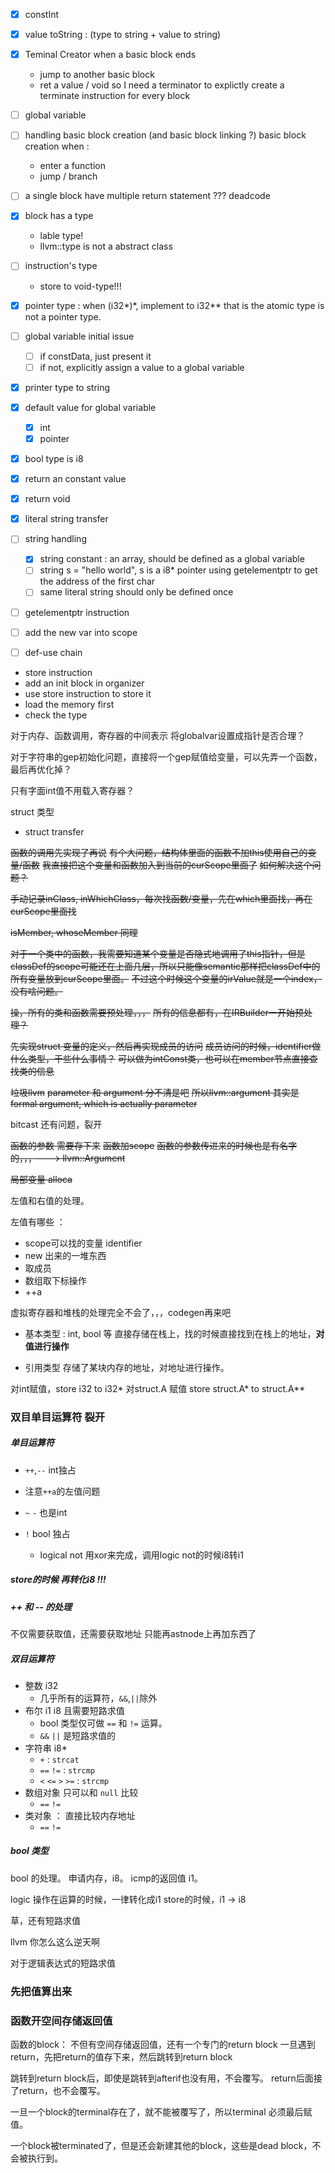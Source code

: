 - [x] constInt
- [x] value toString : (type to string + value to string)
- [x] Teminal Creator
    when a basic block ends
  - jump to another basic block
  - ret a value / void
    so I need a terminator to explictly create a terminate instruction for every block
 
- [ ] global variable
 
- [ ] handling basic block creation (and basic block linking ?) 
    basic block creation when :
  - enter a function
  - jump / branch
 
- [ ] a single block have multiple return statement ??? deadcode 
 
- [x] block has a type 
  - lable type!
  - llvm::type is not a abstract class
 
- [ ] instruction's type
  - store to void-type!!!

- [x] pointer type : when (i32*)*, implement to i32**
    that is the atomic type is not a pointer type.

- [ ] global variable initial issue
    - [ ] if constData, just present it
    - [ ] if not, explicitly assign a value to a global variable

- [x] printer type to string
- [x] default value for global variable
    - [x] int
    - [x] pointer
- [x] bool type is i8
- [x] return an constant value
- [x] return void
- [x] literal string transfer

- [ ] string handling
  - [x] string constant : an array, should be defined as a global variable
  - [ ] string s = "hello world", s is a i8* pointer 
        using getelementptr to get the address of the first char
  - [ ] same literal string should only be defined once

- [ ] getelementptr instruction

- [ ] add the new var into scope

- [ ] def-use chain

- store instruction
- add an init block in organizer
- use store instruction to store it
- load the memory first
- check the type

对于内存、函数调用，寄存器的中间表示
将globalvar设置成指针是否合理？

对于字符串的gep初始化问题，直接将一个gep赋值给变量，可以先弄一个函数，最后再优化掉？

只有字面int值不用载入寄存器？

struct 类型
- struct transfer

~~函数的调用先实现了再说~~
~~有个大问题，结构体里面的函数不加this使用自己的变量/函数~~
~~我直接把这个变量和函数加入到当前的curScope里面了~~
~~如何解决这个问题？~~

~~手动记录inClass, inWhichClass，每次找函数/变量，先在which里面找，再在curScope里面找~~

~~isMember, whoseMember 同理~~

~~对于一个类中的函数，我需要知道某个变量是否隐式地调用了this指针，但是classDef的scope可能还在上面几层，所以只能像semantic那样把classDef中的所有变量放到curScope里面。~~
~~不过这个时候这个变量的irValue就是一个index，没有啥问题。~~

~~操，所有的类和函数需要预处理，，，~~
~~所有的信息都有，在IRBuilder一开始预处理？~~

~~先实现struct 变量的定义，然后再实现成员的访问~~
~~成员访问的时候，identifier做什么类型，干些什么事情？~~
~~可以做为intConst类，也可以在member节点直接查找类的信息~~

~~垃圾llvm~~ ~~parameter 和 argument 分不清是吧~~
~~所以llvm::argument 其实是 formal argument, which is actually parameter~~

bitcast 还有问题，裂开

~~函数的参数 需要存下来~~
~~函数加scope~~
~~函数的参数传进来的时候也是有名字的，，，---> llvm::Argument~~
 
~~局部变量 alloca~~

左值和右值的处理。

左值有哪些 ：
- scope可以找的变量 identifier
- new 出来的一堆东西
- 取成员
- 数组取下标操作
- ++a

虚拟寄存器和堆栈的处理完全不会了，，，codegen再来吧

- 基本类型 : int, bool 等
  直接存储在栈上，找的时候直接找到在栈上的地址，**对值进行操作**

- 引用类型 
  存储了某块内存的地址，对地址进行操作。

对int赋值，store i32 to i32*
对struct.A 赋值 store struct.A* to struct.A**

### 双目单目运算符 裂开

##### 单目运算符

- `++`,`--` int独占
- 注意`++a`的左值问题
- `~` `-` 也是int

- `!` bool 独占
  - logical not 用xor来完成，调用logic not的时候i8转i1

#####  store的时候 再转化i8 !!!

##### ++ 和 -- 的处理

不仅需要获取值，还需要获取地址
只能再astnode上再加东西了

##### 双目运算符

- 整数 i32
  - 几乎所有的运算符，`&&`,`||`除外
- 布尔 i1 i8 且需要短路求值
  - bool 类型仅可做 `==` 和 `!=` 运算。
  - `&&` `||` 是短路求值的
- 字符串 i8*
  - `+` : `strcat`
  - `==` `!=` : `strcmp`
  - `<` `<=` `>` `>=` : `strcmp`
- 数组对象 只可以和 `null` 比较
  - `==` `!=`
- 类对象 ： 直接比较内存地址
  - `==` `!=`

##### bool 类型

bool 的处理。
申请内存，i8。
icmp的返回值 i1。

logic 操作在运算的时候，一律转化成i1
store的时候，i1 -> i8

草，还有短路求值

llvm 你怎么这么逆天啊

对于逻辑表达式的短路求值
### 先把值算出来

### 函数开空间存储返回值

函数的block：
不但有空间存储返回值，还有一个专门的return block
一旦遇到return，先把return的值存下来，然后跳转到return block

跳转到return block后，即使是跳转到afterif也没有用，不会覆写。
return后面接了return，也不会覆写。

一旦一个block的terminal存在了，就不能被覆写了，所以terminal 必须最后赋值。

一个block被terminated了，但是还会新建其他的block，这些是dead block，不会被执行到。